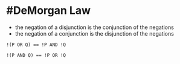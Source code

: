 # #DeMorgan Law

-   the negation of a disjunction is the conjunction of the negations
-   the negation of a conjunction is the disjunction of the negations

`!(P OR Q) == !P AND !Q`

`!(P AND Q) == !P OR !Q`
